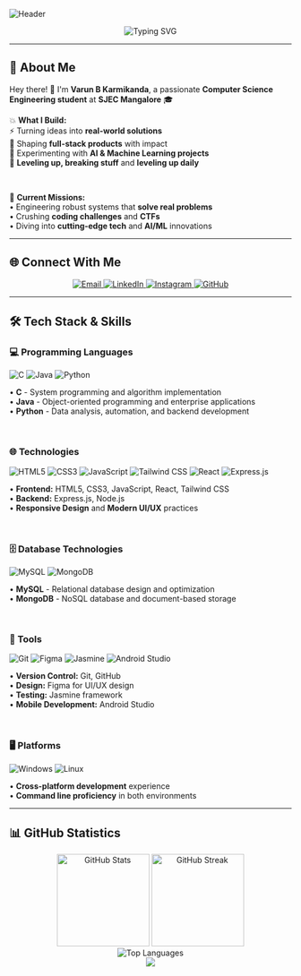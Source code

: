 
![Header](https://capsule-render.vercel.app/api?type=venom&height=300&color=gradient&text=Varun%20B%20Karmikanda&fontColor=B0B0B0&fontSize=e)

<div align="center">
  <img src="https://readme-typing-svg.herokuapp.com?font=Fira+Code&size=22&duration=3000&pause=1000&color=58A6FF&center=true&vCenter=true&width=600&lines=Computer+Science+Engineer;Tech+Enthusiast;DS+and+Algo+Ninja;Full-Stack+Developer;Problem+Solver" alt="Typing SVG" />
</div>



---

## 🚀 **About Me**

Hey there! 👋 I'm **Varun B Karmikanda**, a passionate **Computer Science Engineering student** at **SJEC Mangalore** 🎓  

💥 **What I Build:**  
⚡ Turning ideas into **real-world solutions**  
🧩 Shaping **full-stack products** with impact  
🧠 Experimenting with **AI & Machine Learning projects**  
🚀 **Leveling up, breaking stuff** and **leveling up daily**  

<br>

🎯 **Current Missions:**  
• Engineering robust systems that **solve real problems**  
• Crushing **coding challenges** and **CTFs**   
• Diving into **cutting-edge tech** and **AI/ML** innovations

---

## 🌐 **Connect With Me**

<div align="center">
  <a href="mailto:varunbkarmikanda@gmail.com">
    <img src="https://img.shields.io/badge/Email-D14836?style=for-the-badge&logo=gmail&logoColor=white" alt="Email" />
  </a>
  <a href="https://www.linkedin.com/in/varun-b-karmikanda/" target="_blank">
    <img src="https://img.shields.io/badge/LinkedIn-0077B5?style=for-the-badge&logo=linkedin&logoColor=white" alt="LinkedIn" />
  </a>
  <a href="https://instagram.com/varunbkarmikanda" target="_blank">
    <img src="https://img.shields.io/badge/Instagram-E4405F?style=for-the-badge&logo=instagram&logoColor=white" alt="Instagram" />
  </a>
  <a href="https://github.com/varun-karmikanda" target="_blank">
    <img src="https://img.shields.io/badge/GitHub-100000?style=for-the-badge&logo=github&logoColor=white" alt="GitHub" />
  </a>
</div>

---

## 🛠️ **Tech Stack & Skills**

### **💻 Programming Languages**
<div align="left">
  <img src="https://img.shields.io/badge/C-00599C?style=for-the-badge&logo=c&logoColor=white" alt="C" />
  <img src="https://img.shields.io/badge/Java-ED8B00?style=for-the-badge&logo=openjdk&logoColor=white" alt="Java" />
  <img src="https://img.shields.io/badge/Python-3776AB?style=for-the-badge&logo=python&logoColor=white" alt="Python" />
</div>

• **C** - System programming and algorithm implementation  
• **Java** - Object-oriented programming and enterprise applications  
• **Python** - Data analysis, automation, and backend development  

<br>

### **🌐 Technologies**
<div align="left">
  <img src="https://img.shields.io/badge/HTML5-E34F26?style=for-the-badge&logo=html5&logoColor=white" alt="HTML5" />
  <img src="https://img.shields.io/badge/CSS3-1572B6?style=for-the-badge&logo=css3&logoColor=white" alt="CSS3" />
  <img src="https://img.shields.io/badge/JavaScript-F7DF1E?style=for-the-badge&logo=javascript&logoColor=black" alt="JavaScript" />
  <img src="https://img.shields.io/badge/Tailwind_CSS-38B2AC?style=for-the-badge&logo=tailwind-css&logoColor=white" alt="Tailwind CSS" />
  <img src="https://img.shields.io/badge/React-20232A?style=for-the-badge&logo=react&logoColor=61DAFB" alt="React" />
  <img src="https://img.shields.io/badge/Express.js-404D59?style=for-the-badge&logo=express&logoColor=white" alt="Express.js" />
</div>

• **Frontend:** HTML5, CSS3, JavaScript, React, Tailwind CSS  
• **Backend:** Express.js, Node.js  
• **Responsive Design** and **Modern UI/UX** practices  

<br>

### **🗄️ Database Technologies**
<div align="left">
  <img src="https://img.shields.io/badge/MySQL-00000F?style=for-the-badge&logo=mysql&logoColor=white" alt="MySQL" />
  <img src="https://img.shields.io/badge/MongoDB-4EA94B?style=for-the-badge&logo=mongodb&logoColor=white" alt="MongoDB" />
</div>

• **MySQL** - Relational database design and optimization  
• **MongoDB** - NoSQL database and document-based storage  

<br>

### **🔧 Tools**
<div align="left">
  <img src="https://img.shields.io/badge/Git-F05032?style=for-the-badge&logo=git&logoColor=white" alt="Git" />
  <img src="https://img.shields.io/badge/Figma-F24E1E?style=for-the-badge&logo=figma&logoColor=white" alt="Figma" />
  <img src="https://img.shields.io/badge/Jasmine-8A4182?style=for-the-badge&logo=jasmine&logoColor=white" alt="Jasmine" />
  <img src="https://img.shields.io/badge/Android_Studio-3DDC84?style=for-the-badge&logo=android-studio&logoColor=white" alt="Android Studio" />
</div>

• **Version Control:** Git, GitHub  
• **Design:** Figma for UI/UX design  
• **Testing:** Jasmine framework  
• **Mobile Development:** Android Studio  

<br>

### **🖥️ Platforms**
<div align="left">
  <img src="https://img.shields.io/badge/Windows-0078D6?style=for-the-badge&logo=windows&logoColor=white" alt="Windows" />
  <img src="https://img.shields.io/badge/Linux-FCC624?style=for-the-badge&logo=linux&logoColor=black" alt="Linux" />
</div>

• **Cross-platform development** experience  
• **Command line proficiency** in both environments  

---

## 📊 **GitHub Statistics**

<div align="center">
  <img src="https://github-readme-stats.vercel.app/api?username=varun-karmikanda&show_icons=true&theme=tokyonight&hide_border=true&count_private=true" alt="GitHub Stats" height="165" />
  <img src="https://github-readme-streak-stats.herokuapp.com/?user=varun-karmikanda&theme=tokyonight&hide_border=true" alt="GitHub Streak" height="165" />
</div>

<div align="center">
  <img src="https://varun-karmikanda-github-stats.vercel.app/api/top-langs/?username=varun-karmikanda&layout=compact&theme=tokyonight&hide_border=true&langs_count=8&count_private=true" alt="Top Languages" />
</div>



<div align="center">
  <img src="https://capsule-render.vercel.app/api?type=waving&color=gradient&height=100&section=footer" />
</div>




<!--
**varun-karmikanda/varun-karmikanda** is a ✨ _special_ ✨ repository because its `README.md` (this file) appears on your GitHub profile.

Here are some ideas to get you started:

- 🔭 I’m currently working on ...
- 🌱 I’m currently learning ...
- 👯 I’m looking to collaborate on ...
- 🤔 I’m looking for help with ...
- 💬 Ask me about ...
- 📫 How to reach me: ...
- 😄 Pronouns: ...
- ⚡ Fun fact: ...
-->
